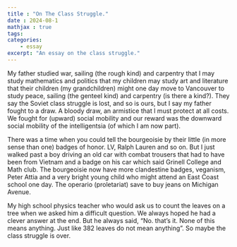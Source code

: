 ```yaml
---
title : "On The Class Struggle."
date : 2024-08-1
mathjax : true
tags:
categories:
    - essay
excerpt: "An essay on the class struggle."
---
```


My father studied war, sailing (the rough kind) and carpentry that I may study mathematics and politics that my children may study art and literature that their children (my grandchildren) might one day move to Vancouver to study peace, sailing (the genteel kind) and carpentry (is there a kind?). They say the Soviet class struggle is lost, and so is ours, but I say my father fought to a draw. A bloody draw, an armistice that I must protect at all costs. We fought for (upward) social mobility and our reward was the downward social mobility of the intelligentsia (of which I am now part). 

There was a time when you could tell the bourgeoisie by their little (in more sense than one) badges of honor. LV, Ralph Lauren and so on. But I just walked past a boy driving an old car with combat trousers that had to have been from Vietnam and a badge on his car which said Grinell College and Math club. The bourgeoisie now have more clandestine badges, veganism, Peter Attia and a very bright young child who might attend an East Coast school one day. The operario (proletariat) save to buy jeans on Michigan Avenue. 

My high school physics teacher who would ask us to count the leaves on a tree when we asked him a difficult question. We always hoped he had a clever answer at the end. But he always said, “No. that’s it. None of this means anything. Just like 382 leaves do not mean anything”.  So maybe the class struggle is over.